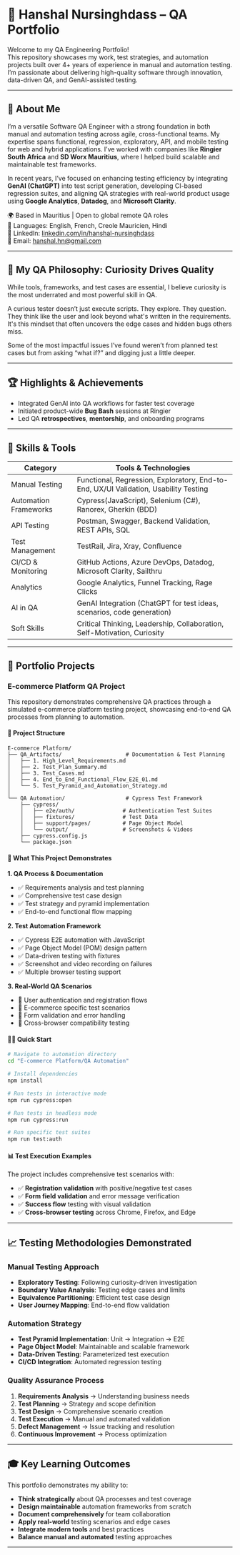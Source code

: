# 🧪 Hanshal Nursinghdass – QA Portfolio

Welcome to my QA Engineering Portfolio!  
This repository showcases my work, test strategies, and automation projects built over 4+ years of experience in manual and automation testing. I’m passionate about delivering high-quality software through innovation, data-driven QA, and GenAI-assisted testing.

---

## 👤 About Me

I’m a versatile Software QA Engineer with a strong foundation in both manual and automation testing across agile, cross-functional teams. My expertise spans functional, regression, exploratory, API, and mobile testing for web and hybrid applications. I’ve worked with companies like **Ringier South Africa** and **SD Worx Mauritius**, where I helped build scalable and maintainable test frameworks.

In recent years, I’ve focused on enhancing testing efficiency by integrating **GenAI (ChatGPT)** into test script generation, developing CI-based regression suites, and aligning QA strategies with real-world product usage using **Google Analytics**, **Datadog**, and **Microsoft Clarity**.

🌍 Based in Mauritius | Open to global remote QA roles  
💬 Languages: English, French, Creole Mauricien, Hindi  
🔗 LinkedIn: [linkedin.com/in/hanshal-nursinghdass](https://linkedin.com/in/hanshal-nursinghdass)  
📧 Email: hanshal.hn@gmail.com

---

## 🧠 My QA Philosophy: Curiosity Drives Quality

While tools, frameworks, and test cases are essential, I believe curiosity is the most underrated and most powerful skill in QA.

A curious tester doesn’t just execute scripts. They explore. They question. They think like the user and look beyond what's written in the requirements. It's this mindset that often uncovers the edge cases and hidden bugs others miss.

Some of the most impactful issues I’ve found weren’t from planned test cases but from asking “what if?” and digging just a little deeper.

---

## 🏆 Highlights & Achievements

- Integrated GenAI into QA workflows for faster test coverage  
- Initiated product-wide **Bug Bash** sessions at Ringier  
- Led QA **retrospectives**, **mentorship**, and onboarding programs

---

## 🧰 Skills & Tools

| Category               | Tools & Technologies                                                                 |
|------------------------|----------------------------------------------------------------------------------------|
| Manual Testing         | Functional, Regression, Exploratory, End-to-End, UX/UI Validation, Usability Testing  |
| Automation Frameworks  | Cypress(JavaScript), Selenium (C#), Ranorex, Gherkin (BDD)                            |
| API Testing            | Postman, Swagger, Backend Validation, REST APIs, SQL                                 |
| Test Management        | TestRail, Jira, Xray, Confluence                                                      |
| CI/CD & Monitoring     | GitHub Actions, Azure DevOps, Datadog, Microsoft Clarity, Sailthru                    |
| Analytics              | Google Analytics, Funnel Tracking, Rage Clicks                                       |
| AI in QA               | GenAI Integration (ChatGPT for test ideas, scenarios, code generation)               |
| Soft Skills            | Critical Thinking, Leadership, Collaboration, Self-Motivation, Curiosity             |

---

## 🚀 Portfolio Projects

### E-commerce Platform QA Project

This repository demonstrates comprehensive QA practices through a simulated e-commerce platform testing project, showcasing end-to-end QA processes from planning to automation.

#### 📁 Project Structure

```
E-commerce Platform/
├── QA_Artifacts/                    # Documentation & Test Planning
│   ├── 1. High_Level_Requirements.md
│   ├── 2. Test_Plan_Summary.md
│   ├── 3. Test_Cases.md
│   ├── 4. End_to_End_Functional_Flow_E2E_01.md
│   └── 5. Test_Pyramid_and_Automation_Strategy.md
│
└── QA Automation/                   # Cypress Test Framework
    ├── cypress/
    │   ├── e2e/auth/               # Authentication Test Suites
    │   ├── fixtures/               # Test Data
    │   ├── support/pages/          # Page Object Model
    │   └── output/                 # Screenshots & Videos
    ├── cypress.config.js
    └── package.json
```

#### 🎯 What This Project Demonstrates

**1. QA Process & Documentation**
- ✅ Requirements analysis and test planning
- ✅ Comprehensive test case design
- ✅ Test strategy and pyramid implementation
- ✅ End-to-end functional flow mapping

**2. Test Automation Framework**
- ✅ Cypress E2E automation with JavaScript
- ✅ Page Object Model (POM) design pattern
- ✅ Data-driven testing with fixtures
- ✅ Screenshot and video recording on failures
- ✅ Multiple browser testing support

**3. Real-World QA Scenarios**
- 🔐 User authentication and registration flows
- 🛒 E-commerce specific test scenarios
- 🎯 Form validation and error handling
- 📱 Cross-browser compatibility testing

#### 🏃‍♂️ Quick Start

```bash
# Navigate to automation directory
cd "E-commerce Platform/QA Automation"

# Install dependencies
npm install

# Run tests in interactive mode
npm run cypress:open

# Run tests in headless mode
npm run cypress:run

# Run specific test suites
npm run test:auth
```

#### 📊 Test Execution Examples

The project includes comprehensive test scenarios with:
- ✅ **Registration validation** with positive/negative test cases
- ✅ **Form field validation** and error message verification
- ✅ **Success flow** testing with visual validation
- ✅ **Cross-browser testing** across Chrome, Firefox, and Edge

---

## 📈 Testing Methodologies Demonstrated

### Manual Testing Approach
- **Exploratory Testing**: Following curiosity-driven investigation
- **Boundary Value Analysis**: Testing edge cases and limits
- **Equivalence Partitioning**: Efficient test case design
- **User Journey Mapping**: End-to-end flow validation

### Automation Strategy
- **Test Pyramid Implementation**: Unit → Integration → E2E
- **Page Object Model**: Maintainable and scalable framework
- **Data-Driven Testing**: Parameterized test execution
- **CI/CD Integration**: Automated regression testing

### Quality Assurance Process
1. **Requirements Analysis** → Understanding business needs
2. **Test Planning** → Strategy and scope definition
3. **Test Design** → Comprehensive scenario creation
4. **Test Execution** → Manual and automated validation
5. **Defect Management** → Issue tracking and resolution
6. **Continuous Improvement** → Process optimization

---

## 🎓 Key Learning Outcomes

This portfolio demonstrates my ability to:

- **Think strategically** about QA processes and test coverage
- **Design maintainable** automation frameworks from scratch
- **Document comprehensively** for team collaboration
- **Apply real-world** testing scenarios and edge cases
- **Integrate modern tools** and best practices
- **Balance manual and automated** testing approaches

---
